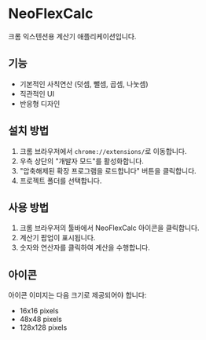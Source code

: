 # NeoFlexCalc

크롬 익스텐션용 계산기 애플리케이션입니다.

## 기능

- 기본적인 사칙연산 (덧셈, 뺄셈, 곱셈, 나눗셈)
- 직관적인 UI
- 반응형 디자인

## 설치 방법

1. 크롬 브라우저에서 `chrome://extensions/`로 이동합니다.
2. 우측 상단의 "개발자 모드"를 활성화합니다.
3. "압축해제된 확장 프로그램을 로드합니다" 버튼을 클릭합니다.
4. 프로젝트 폴더를 선택합니다.

## 사용 방법

1. 크롬 브라우저의 툴바에서 NeoFlexCalc 아이콘을 클릭합니다.
2. 계산기 팝업이 표시됩니다.
3. 숫자와 연산자를 클릭하여 계산을 수행합니다.

## 아이콘

아이콘 이미지는 다음 크기로 제공되어야 합니다:

- 16x16 pixels
- 48x48 pixels
- 128x128 pixels

